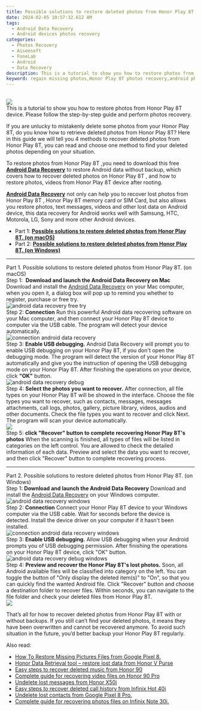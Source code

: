 ```yaml
---
title: Possible solutions to restore deleted photos from Honor Play 8T.
date: 2024-02-05 10:57:32.612 AM
tags: 
  - Android Data Recovery
  - Android devices photos recovery
categories: 
  - Photos Recovery
  - Aiseesoft
  - FoneLab
  - Android
  - Data Recovery
description: This is a tutorial to show you how to restore photos from Honor Play 8T device. Please follow the step-by-step guide and perform photos recovery.
keyword: regain missing photos,Honor Play 8T photos recovery,android photos retrieval,save erased photos from Honor Play 8T,retrieve wiped photos Honor Play 8T,restore deleted photos on Honor Play 8T,photos disappear Honor Play 8T,get back deleted photos from Honor Play 8T android,how to retrieve photos from Honor Play 8T,Honor Play 8T delete photos recover,how to recover photos on Honor Play 8T,how can i find my deleted photos Honor Play 8T
---
```

<br>
<img src="https://img0mobiles.techidaily.com/images/best-assets/devices/honor/honor-play-8t/2.jpg" class="atpl-imgstyle"  /><br>
<div class="atpl-content atpl-for-fonelab-android recover-photos">
<div class="atpl-post-description-part-1">
This is a tutorial to show you how to restore photos from Honor Play 8T device. Please follow the step-by-step guide and perform photos recovery.
</div>
<div class="atpl-post-description-part-2">
<div class="tpl-content-sub-paragraph-content">
  <p>
If you are unlucky to mistakenly delete some photos from your Honor Play 8T, do you know how to retrieve deleted photos from Honor Play 8T? Here in this guide we will tell you 4 methods to recover deleted photos from Honor Play 8T, you can read and choose one method to find your deleted photos depending on your situation.
  </p>
</div>
</div>
<div class="atpl-post-description-part-3">
<div class="tpl-content-sub-paragraph-content">
  <p>
    To restore photos from Honor Play 8T ,you need to download this free <a href="https://tools.techidaily.com/aiseesoft-android-data-recovery/" target="_blank" rel="noopener"><strong>Android Data Recovery</strong></a> to restore Android data without backup, which covers how to recover deleted photos on Honor Play 8T , and how to restore photos, videos from Honor Play 8T device after rooting.
  </p>
</div>
<div class="tpl-content-sub-paragraph-content">
  <p>
    <a href="https://tools.techidaily.com/aiseesoft-android-data-recovery/" target="_blank" rel="noopener"><strong>Android Data Recovery</strong></a> not only can help you to recover lost photos from Honor Play 8T , Honor Play 8T memory card or SIM Card, but also allows you restore photos, text messages, videos and other lost data on Android device, this data recovery for Android works well with Samsung, HTC, Motorola, LG, Sony and more other Android devices.
  </p>
</div>
</div>
<ul>
  <li>Part 1: <strong><a href="#p1"> Possible solutions to restore deleted photos from Honor Play 8T.  (on macOS)</a></strong></li>
  <li>Part 2: <strong><a href="#p2"> Possible solutions to restore deleted photos from Honor Play 8T.  (on Windows)</a></strong></li>
</ul>
<!-- Part 1 -->
<a id="p1" name="p1" ></a><hr>
<div>
  <span class="atpl-step-part-style">Part 1. Possible solutions to restore deleted photos from Honor Play 8T. (on macOS)</span>
</div>  
<span class="atpl-stepstyle-a"><span>Step 1: </span></span> <strong>Download and launch the Android Data Recovery on Mac</strong>
Download and install the <a href="https://tools.techidaily.com/aiseesoft-android-data-recovery/" target="_blank" rel="noopener">Android Data Recovery</a> on your Mac computer, when you open it, a dialog box will pop up to remind you whether to register, purchase or free try.
<br>
<img src="https://tools.techidaily.com/images/apps/aiseesoft/android-data-recovery/mac-free-try.png" class="atpl-imgstyle" alt="android data recovery free try" /><br>
<span class="atpl-stepstyle-a"><span>Step 2: </span></span> <strong>Connection</strong>
Run this powerful Android data recovering software on your Mac computer, and then connect your Honor Play 8T device to computer via the USB cable. The program will detect your device automatically.
<br>
<img src="https://tools.techidaily.com/images/apps/aiseesoft/android-data-recovery/mac-connection-interface.jpg" class="atpl-imgstyle" alt="connection android data recovery" /><br>
<span class="atpl-stepstyle-a"><span>Step 3: </span></span> <strong>Enable USB debugging.</strong>
Android Data Recovery will prompt you to enable USB debugging on your Honor Play 8T, if you don't open the debugging mode. The program will detect the version of your Honor Play 8T automatically and give you the instruction of opening the USB debugging mode on your Honor Play 8T. After finishing the operations on your device, click <strong>"OK"</strong> button.
<br>
<img src="https://tools.techidaily.com/images/apps/aiseesoft/android-data-recovery/mac-android-usb-debug.jpg"  class="atpl-imgstyle" alt="android data recovery debug" /><br>
<span class="atpl-stepstyle-a"><span>Step 4: </span></span> <strong>Select the photos you want to recover.</strong>
After connection, all file types on your Honor Play 8T will be showed in the interface. Choose the file types you want to recover, such as contacts, messages, messages attachments, call logs, photos, gallery, picture library, videos, audios and other documents. Check the file types you want to recover and click Next. The program will scan your device automatically.
<br>
<img src="https://tools.techidaily.com/images/apps/aiseesoft/android-data-recovery/mac-choose-type-photos.jpg" class="atpl-imgstyle"  /><br>
<span class="atpl-stepstyle-a"><span>Step 5: </span></span> <strong>click "Recover" button to  complete recovering Honor Play 8T's photos</strong>
When the scanning is finished, all types of files will be listed in categories on the left control. You are allowed to check the detailed information of each data. Preview and select the data you want to recover, and then click "Recover" button to complete recovering process.
<a id="p2" name="p2"></a><hr>
<!-- Part 2 -->
<div>
  <span class="atpl-step-part-style">Part 2. Possible solutions to restore deleted photos from Honor Play 8T. (on Windows)</span>
</div>
<span class="atpl-stepstyle-a"><span>Step 1: </span></span> <strong>Download and launch the Android Data Recovery</strong>
Download and install the <a href="https://tools.techidaily.com/aiseesoft-android-data-recovery/" target="_blank" rel="noopener">Android Data Recovery</a> on your Windows computer.
<br>
<img src="https://tools.techidaily.com/images/apps/aiseesoft/android-data-recovery/win-start-interface.png"  class="atpl-imgstyle" alt="android data recovery windows" /><br>
<span class="atpl-stepstyle-a"><span>Step 2: </span></span> <strong>Connection</strong>
Connect your Honor Play 8T device to your Windows computer via the USB cable. Wait for seconds before the device is detected. Install the device driver on your computer if it hasn't been installed.
<br>
<img src="https://tools.techidaily.com/images/apps/aiseesoft/android-data-recovery/win-connection-interface.png" class="atpl-imgstyle" alt="connection android data recovery windows" /><br>
<span class="atpl-stepstyle-a"><span>Step 3: </span></span> <strong>Enable USB debugging.</strong>
Allow USB debugging when your Android prompts you of USB debugging permission. After finishing the operations on your Honor Play 8T device, click "OK" button.
<br>
<img src="https://tools.techidaily.com/images/apps/aiseesoft/android-data-recovery/win-android-usb-debug.png" class="atpl-imgstyle" alt="android data recovery debug windows" /><br>
<span class="atpl-stepstyle-a"><span>Step 4: </span></span> <strong>Preview and recover the Honor Play 8T's lost photos.</strong>
Soon, all Android available files will be classified into category on the left. You can toggle the button of "Only display the deleted item(s)" to "On", so that you can quickly find the wanted Android file. Click "Recover" button and choose a destination folder to recover files. Within seconds, you can navigate to the file folder and check your deleted files from Honor Play 8T.
<br>
<img src="https://tools.techidaily.com/images/apps/aiseesoft/android-data-recovery/win-recover-photos.png" class="atpl-imgstyle"  /><br>
<div class="atpl-post-description-part-4">
<div class="tpl-content-sub-paragraph-normal">
    <p>
        That’s all for how to recover deleted photos from Honor Play 8T with or without backups. If you still can’t find your deleted photos, it means they have been overwritten and cannot be recovered anymore. To avoid such situation in the future, you’d better backup your Honor Play 8T regularly.
    </p>
</div>
</div>
<span class="atpl-alsoreadstyle">Also read:</span>
<div><ul>
<li><a href="/how-to-restore-missing-pictures-files-from-google-pixel-8-by-fonelab-android-recover-pictures/" target="_blank" rel="noopener"><u>How To  Restore Missing Pictures Files from Google Pixel 8.</u></a></li>
<li><a href="/honor-data-retrieval-tool-restore-lost-data-from-honor-v-purse-by-fonelab-android-recover-data/" target="_blank" rel="noopener"><u>Honor Data Retrieval tool – restore lost data from Honor V Purse</u></a></li>
<li><a href="/easy-steps-to-recover-deleted-music-from-honor-90-by-fonelab-android-recover-music/" target="_blank" rel="noopener"><u>Easy steps to recover deleted music from Honor 90</u></a></li>
<li><a href="/complete-guide-for-recovering-video-files-on-honor-90-pro-by-fonelab-android-recover-video/" target="_blank" rel="noopener"><u>Complete guide for recovering video files on Honor 90 Pro</u></a></li>
<li><a href="/undelete-lost-messages-from-honor-x50i-by-fonelab-android-recover-messages/" target="_blank" rel="noopener"><u>Undelete lost messages from Honor X50i</u></a></li>
<li><a href="/easy-steps-to-recover-deleted-call-history-from-infinix-hot-40i-by-fonelab-android-recover-call-logs/" target="_blank" rel="noopener"><u>Easy steps to recover deleted call history from Infinix Hot 40i</u></a></li>
<li><a href="/undelete-lost-contacts-from-google-pixel-8-pro-by-fonelab-android-recover-contacts/" target="_blank" rel="noopener"><u>Undelete lost contacts from Google Pixel 8 Pro.</u></a></li>
<li><a href="/complete-guide-for-recovering-photos-files-on-infinix-note-30i-by-fonelab-android-recover-photos/" target="_blank" rel="noopener"><u>Complete guide for recovering photos files on Infinix Note 30i.</u></a></li>
</ul></div>
</div>
